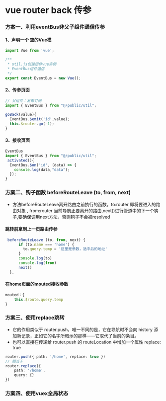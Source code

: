 


# vue router back 传参

### 方案一、利用eventBus非父子组件通信传参
#### 1、声明一个 空的Vue模
```ts
import Vue from 'vue';

/**
 * util.js创建组件vue实例
 * EventBus组件通信
 */
export const EventBus = new Vue();
```

#### 2、传参页面
```ts
// 父组件：发布订阅
import { EventBus } from "@/public/util";
 
goBack(value){
  EventBus.$emit('id',value);
  this.$router.go(-1);
}
```

#### 3、接收页面
```ts
EventBus
import { EventBus } from "@/public/util";
 activated(){
  EventBus.$on('id', (data) => {
    console.log(data,"data");
  });
}
```

### 方案二、钩子函数 beforeRouteLeave (to, from, next)
- 方法beforeRouteLeave离开路由之前执行的函数。to:router 即将要进入的路由对象 ,
  from:router  当前导航正要离开的路由,next()进行管道中的下一个钩子,要确保调用next方法，否则钩子不会被resolved

#### 跳转前拿到上一页路由传参
```ts
 beforeRouteLeave (to, from, next) {
      if (to.name === 'home') {
        to.query.temp = '这里是参数，选中后的地址'
      }
      console.log(to)
      console.log(from)
      next()
  },
```

#### 在home页面的mouted接收参数
```ts
mouted：{
    this.$route.query.temp
}
```

### 方案三、使用replace跳转
- 它的作用类似于 router.push，唯一不同的是，它在导航时不会向 history 添加新记录，正如它的名字所暗示的那样——它取代了当前的条目。
- 也可以直接在传递给 router.push 的 routeLocation 中增加一个属性 replace: true
```ts
router.push({ path: '/home', replace: true })
// 相当于
router.replace({ 
    path: '/home',
    query: {}
})
```

### 方案四、使用vuex全局状态